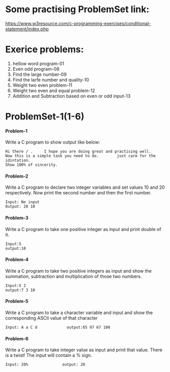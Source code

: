 #   Some practising ProblemSet link:
https://www.w3resource.com/c-programming-exercises/conditional-statement/index.php


#   Exerice problems:
1. hellow word program-01
2. Even odd program-08
3. Find the large number-09
4. Find the larfe number and quality-10
5. Weight two even problem-11
6. Weight two even and equal problem-12
7. Addition and Subtraction based on even or odd input-13


# ProblemSet-1(1-6)
####  Problem-1 
Write a C program to show output like below: 

    Hi there / .     I hope you are doing great and practising well.
    Now this is a simple task you need to do.        just care for the idintation.
    Show 100% of sincerity.
####  Problem-2
Write a C program to declare two integer variables and set values 10 and 20 respectively. Now print the second
number and then the first number. 

    Input: No input
    Output: 20 10
####  Problem-3
Write a C program to take one positive integer as input and print double of it. 

    Input:5
    output:10
####  Problem-4
Write a C program to take two positive integers as input and show the summation, subtraction and
multiplication of those two numbers. 

    Input:5 2 
    output:7 3 10
####  Problem-5
Write a C program to take a character variable and input and show the corresponding ASCII value of that
character

    Input: A a C d             output:65 97 67 100
####  Problem-6
Write a C program to take integer value as input and print that value. There is a twist! The input will contain a % sign. 

    Input: 20%               output: 20
